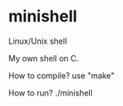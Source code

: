 # minishell
Linux/Unix shell

My own shell on C.

How to compile? use "make"

How to run? ./minishell
